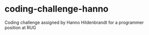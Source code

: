 # coding-challenge-hanno
Coding challenge assigned by Hanno Hildenbrandt for a programmer position at RUG
